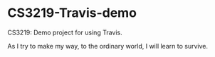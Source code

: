 # CS3219-Travis-demo
CS3219: Demo project for using Travis.

As I try to make my way, to the ordinary world, I will learn to survive.
